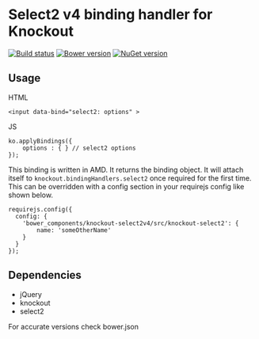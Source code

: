 # Select2 v4 binding handler for Knockout

[![Build status](https://travis-ci.org/shaftware/knockout-select2.png)](https://travis-ci.org/shaftware/knockout-select2)
[![Bower version](https://badge.fury.io/bo/knockout-select2v4.svg)](http://badge.fury.io/bo/knockout-select2v4)
[![NuGet version](https://badge.fury.io/nu/knockout-select2.svg)](http://badge.fury.io/nu/knockout-select2)

## Usage

HTML

    <input data-bind="select2: options" >

JS

    ko.applyBindings({
        options : { } // select2 options
    });


This binding is written in AMD. It returns the binding object. It will attach itself to `knockout.bindingHandlers.select2` once required for the first time. This can be overridden with a config section in your requirejs config like shown below.

```
requirejs.config({
  config: {
    'bower_components/knockout-select2v4/src/knockout-select2': {
        name: 'someOtherName'
    }
  }
});
```

## Dependencies

- jQuery
- knockout
- select2

For accurate versions check bower.json
